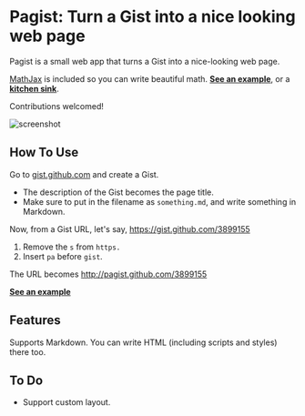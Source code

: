 

Pagist: Turn a Gist into a nice looking web page
================================================

Pagist is a small web app that turns a Gist into a nice-looking web page.

[MathJax](http://mathjax.com/) is included so you can write beautiful math. [__See an example__](http://pagist.github.com/?3899155), or a [__kitchen sink__](http://pagist.github.com/?3899782).

Contributions welcomed!

<img src="http://i.imgur.com/1xKwJ.png" alt="screenshot"/>


How To Use
----------

Go to [gist.github.com](https://gist.github.com/) and create a Gist.

* The description of the Gist becomes the page title.
* Make sure to put in the filename as `something.md`, and write something in Markdown.

Now, from a Gist URL, let's say, https://gist.github.com/3899155

1. Remove the `s` from `https.`
2. Insert `pa` before `gist`.

The URL becomes http://pagist.github.com/3899155

[__See an example__](http://pagist.github.com/3899155)


Features
--------

Supports Markdown. You can write HTML (including scripts and styles) there too.


To Do
-----

* Support custom layout.











